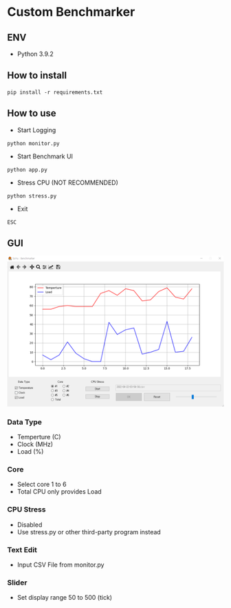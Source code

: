 # Custom Benchmarker

## ENV

- Python 3.9.2

## How to install

```
pip install -r requirements.txt
```

## How to use

- Start Logging

```
python monitor.py
```


- Start Benchmark UI

```
python app.py
```


- Stress CPU (NOT RECOMMENDED)

```
python stress.py
```


- Exit

```
ESC
```


## GUI

![gui](image/gui.png)

### Data Type

- Temperture (C)
- Clock (MHz)
- Load (%)

### Core

- Select core 1 to 6
- Total CPU only provides Load

### CPU Stress

- Disabled
- Use stress.py or other third-party program instead

### Text Edit

- Input CSV File from monitor.py

### Slider

- Set display range 50 to 500 (tick)